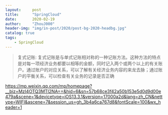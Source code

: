 ```yaml
---
layout:     post
title:      "SpringCloud"
date:       2020-02-19
author:     "ZhouJ000"
header-img: "img/in-post/2020/post-bg-2020-headbg.jpg"
catalog: true
tags:
    - SpringCloud
--- 
```






> 复式记账: 复式记账是与单式记账相对称的一种记账方法。这种方法的特点是对每一项经济业务都要以相等的金额，同时记入两个或两个以上的有关账户。通过账户的对应关系，可以了解有关经济业务内容的来龙去脉；通过账户的平衡关系，可以检查有关业务的记录是否正确
















https://mp.weixin.qq.com/mp/homepage?__biz=MzI4OTQ3MTI2NA==&hid=6&sn=57b68ce3f42a50b153e5d0d9d00e479a&scene=1&devicetype=iOS13.3.1&version=17000a2d&lang=zh_CN&nettype=WIFI&ascene=7&session_us=gh_3b4a6ca767d8&fontScale=100&wx_header=1







